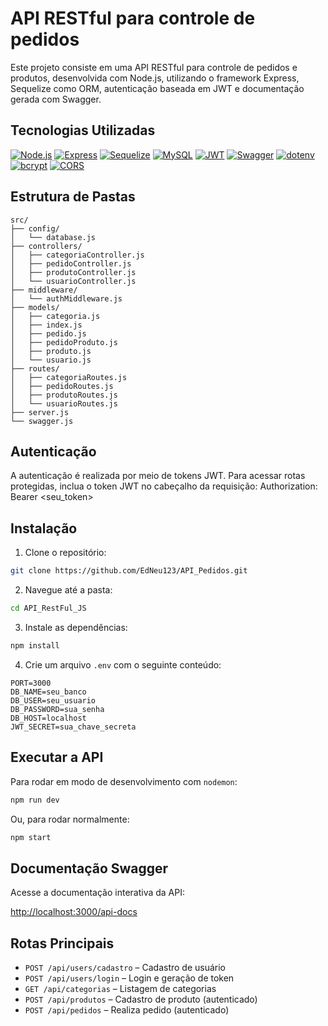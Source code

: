 # API RESTful para controle de pedidos
Este projeto consiste em uma API RESTful para controle de pedidos e produtos, desenvolvida com Node.js, utilizando o framework Express, Sequelize como ORM, autenticação baseada em JWT e documentação gerada com Swagger.

## Tecnologias Utilizadas

[![Node.js](https://img.shields.io/badge/Node.js-339933?style=flat&logo=nodedotjs&logoColor=white)](https://nodejs.org/)
[![Express](https://img.shields.io/badge/Express-000000?style=flat&logo=express&logoColor=white)](https://expressjs.com/)
[![Sequelize](https://img.shields.io/badge/Sequelize-52B0E7?style=flat&logo=sequelize&logoColor=white)](https://sequelize.org/)
[![MySQL](https://img.shields.io/badge/MySQL-00758F?style=flat&logo=mysql&logoColor=white)](https://www.mysql.com/)
[![JWT](https://img.shields.io/badge/JWT-000000?style=flat&logo=jsonwebtokens&logoColor=white)](https://jwt.io/)
[![Swagger](https://img.shields.io/badge/Swagger-85EA2D?style=flat&logo=swagger&logoColor=black)](https://swagger.io/)
[![dotenv](https://img.shields.io/badge/dotenv-000000?style=flat&logo=dotenv&logoColor=white)](https://github.com/motdotla/dotenv)
[![bcrypt](https://img.shields.io/badge/bcrypt-262A2D?style=flat&logo=bcrypt&logoColor=white)](https://github.com/kelektiv/node.bcrypt.js)
[![CORS](https://img.shields.io/badge/CORS-61DAFB?style=flat&logo=fastify&logoColor=black)](https://github.com/expressjs/cors)



## Estrutura de Pastas

```
src/
├── config/
│   └── database.js
├── controllers/
│   ├── categoriaController.js
│   ├── pedidoController.js
│   ├── produtoController.js
│   └── usuarioController.js
├── middleware/
│   └── authMiddleware.js
├── models/
│   ├── categoria.js
│   ├── index.js
│   ├── pedido.js
│   ├── pedidoProduto.js
│   ├── produto.js
│   └── usuario.js
├── routes/
│   ├── categoriaRoutes.js
│   ├── pedidoRoutes.js
│   ├── produtoRoutes.js
│   └── usuarioRoutes.js
├── server.js
└── swagger.js
```

## Autenticação

A autenticação é realizada por meio de tokens JWT. Para acessar rotas protegidas, inclua o token JWT no cabeçalho da requisição:
Authorization: Bearer <seu_token>

## Instalação

1. Clone o repositório:

```bash
git clone https://github.com/EdNeu123/API_Pedidos.git
```

2. Navegue até a pasta:

```bash
cd API_RestFul_JS
```

3. Instale as dependências:

```bash
npm install
```

4. Crie um arquivo `.env` com o seguinte conteúdo:

```
PORT=3000
DB_NAME=seu_banco
DB_USER=seu_usuario
DB_PASSWORD=sua_senha
DB_HOST=localhost
JWT_SECRET=sua_chave_secreta
```

## Executar a API

Para rodar em modo de desenvolvimento com `nodemon`:

```bash
npm run dev
```

Ou, para rodar normalmente:

```bash
npm start
```

## Documentação Swagger

Acesse a documentação interativa da API:

[http://localhost:3000/api-docs](http://localhost:3000/api-docs)

## Rotas Principais

- `POST /api/users/cadastro` – Cadastro de usuário  
- `POST /api/users/login` – Login e geração de token  
- `GET /api/categorias` – Listagem de categorias  
- `POST /api/produtos` – Cadastro de produto (autenticado)  
- `POST /api/pedidos` – Realiza pedido (autenticado)  